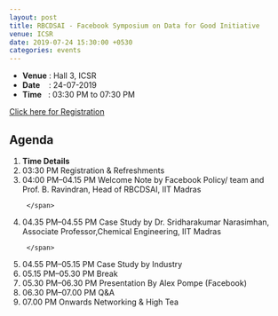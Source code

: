 ```yaml
---
layout: post
title: RBCDSAI - Facebook Symposium on Data for Good Initiative
venue: ICSR
date: 2019-07-24 15:30:00 +0530
categories: events
---
```

<ul class="mb-5" >
        <li><b>Venue</b> : Hall 3, ICSR</li>
        <li><b>Date</b>&nbsp;&nbsp;&nbsp;  : 24-07-2019</li>
        <li><b>Time</b>&nbsp;&nbsp; : 03:30 PM to 07:30 PM</li>
        
</ul>
<a href="https://bit.ly/2Sg2E5F">Click here for Registration</a>
<h2 class="post-title text-center"> Agenda </h2>
<ol class="publications container mt-4">
  <li class="row">
    <span class="col-5 text-center"><strong> Time </strong> </span>
    <span class="col-25 text-center"><strong> Details</strong> </span>
  </li>
  <li class="row"> 
     <span class="col-5 text-center">
       03:30 PM 
       </span>
       <span class="col-25"> Registration & Refreshments 
     </span>
  </li> <li class="row">
     <span class="col-5 text-center">
      04:00 PM–04.15 PM
       </span> 
       <span class="col-25">
         Welcome Note by Facebook Policy/ team and <br> Prof. B. Ravindran, Head of RBCDSAI, IIT Madras

     </span>
  </li> <li class="row">
     <span class="col-5 text-center">
       04.35 PM–04.55 PM
       </span> <span class="col-25">  Case Study by Dr. Sridharakumar Narasimhan,<br> Associate Professor,Chemical Engineering, IIT Madras

     </span>
  </li> <li class="row">
     <span class="col-5 text-center">
       04.55 PM–05.15 PM
       </span> <span class="col-25">
        Case Study by Industry  
     </span>
  </li> <li class="row">
     <span class="col-5 text-center">
       05.15 PM–05.30 PM
       </span> <span class="col-25">
       Break
     </span>
  </li> <li class="row">
     <span class="col-5 text-center">
       05.30 PM–06.30 PM
       </span> <span class="col-25">
      Presentation By Alex Pompe (Facebook)
     </span>
  </li>
 <li class="row">
     <span class="col-5 text-center">
       06.30 PM–07.00 PM
       </span> <span class="col-25">
      Q&A
     </span>
  </li>
<li class="row">
     <span class="col-5 text-center">
       07.00 PM Onwards
       </span> <span class="col-25">
      Networking & High Tea
     </span>
  </li>


</ol>
<ul>

